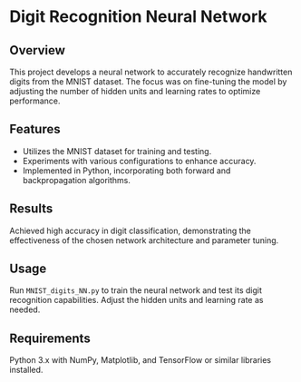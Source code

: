 # Digit Recognition Neural Network

## Overview
This project develops a neural network to accurately recognize handwritten digits from the MNIST dataset. The focus was on fine-tuning the model by adjusting the number of hidden units and learning rates to optimize performance.

## Features
- Utilizes the MNIST dataset for training and testing.
- Experiments with various configurations to enhance accuracy.
- Implemented in Python, incorporating both forward and backpropagation algorithms.

## Results
Achieved high accuracy in digit classification, demonstrating the effectiveness of the chosen network architecture and parameter tuning.

## Usage
Run `MNIST_digits_NN.py` to train the neural network and test its digit recognition capabilities. Adjust the hidden units and learning rate as needed.

## Requirements
Python 3.x with NumPy, Matplotlib, and TensorFlow or similar libraries installed.
